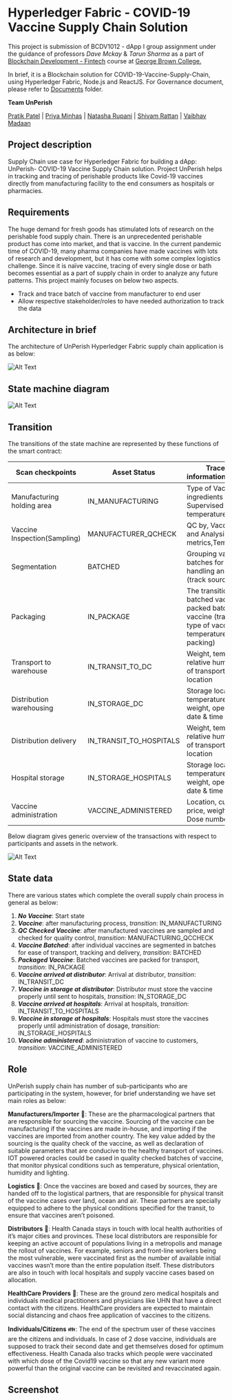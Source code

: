 #                                                     Hyperledger Fabric - COVID-19 Vaccine Supply Chain Solution
This project is submission of  BCDV1012 - dApp I group assignment under the guidance of professors *Dave Mckay* & *Tarun Sharma* as a part of [Blockchain Development - Fintech](https://www.georgebrown.ca/programs/blockchain-development-program-t175) course at [George Brown College.  
](https://www.georgebrown.ca/)

In brief, it is a Blockchain solution for COVID-19-Vaccine-Supply-Chain, using Hyperledger Fabric, Node.js and ReactJS. For Governance document, please refer to [Documents](url) folder.

**Team UnPerish**

   [Pratik Patel](https://github.com/pratikit007) | [Priya Minhas](https://github.com/priyaminhas) | [Natasha Rupani](url) | [Shivam Rattan](https://github.com/shivamrulz) | [Vaibhav Madaan](url)

## Project description

Supply Chain use case for Hyperledger Fabric for building a dApp:  UnPerish- COVID-19 Vaccine Supply Chain solution. Project UnPerish helps in tracking and tracing of perishable products like Covid-19 vaccines directly from manufacturing facility to the end consumers as hospitals or pharmacies.

## Requirements

The huge demand for fresh goods has stimulated lots of research on the perishable food supply chain. There is an unprecedented perishable product has come into market, and that is vaccine. In the current pandemic time of COVID-19, many pharma companies have made vaccines with lots of research and development, but it has come with some complex logistics challenge. Since it is naïve vaccine, tracing of every single dose or bath becomes essential as a part of supply chain in order to analyze any future patterns. This project mainly focuses on below two aspects.


-	Track and trace batch of vaccine from manufacturer to end user
-	Allow respective stakeholder/roles to have needed authorization to track the data

## Architecture in brief

The architecture of UnPerish Hyperledger Fabric supply chain application is as below:

![Alt Text](https://github.com/pratikit007/dAppI-Group_Project-COVID-19_Vaccine_Supply_Chain/blob/master/Documents/VC_Tracebility.png)

## State machine diagram
 ![Alt Text](https://github.com/pratikit007/dAppI-Group_Project-COVID-19_Vaccine_Supply_Chain/blob/master/Documents/StateMachineDiagram.jpg)
## Transition 

The transitions of the state machine are represented by these functions of the smart contract:

| Scan checkpoints | Asset Status | Traceability information/Comments |
| --- | --- | --- |
| Manufacturing holding area | IN_MANUFACTURING | Type of Vaccine, ingredients used, Supervised by, storage temperature |
| Vaccine Inspection(Sampling) | MANUFACTURER_QCHECK | QC by, Vaccine Sealing and Analysis metrics,Temperature |
| Segmentation | BATCHED | Grouping vaccines in batches for further handling and delivery (track source ID) |
| Packaging | IN_PACKAGE | The transition from batched vaccine to packed batches of vaccine (track weight, type of vaccine, temperature, date of packing) |
| Transport to warehouse | IN_TRANSIT_TO_DC | Weight, temperature, relative humidity, mode of transport, current location |
| Distribution warehousing | IN_STORAGE_DC | Storage location, temperature, humidity, weight, operator ID, date & time |
| Distribution delivery | IN_TRANSIT_TO_HOSPITALS | Weight, temperature, relative humidity, mode of transport, current location |
| Hospital storage | IN_STORAGE_HOSPITALS | Storage location, temperature, humidity, weight, operator ID, date & time  |
| Vaccine administration | VACCINE_ADMINISTERED | Location, customer ID, price, weight, cashier, Dose number |

Below diagram gives generic overview of the transactions with respect to participants and assets in the network. 

 ![Alt Text](https://github.com/pratikit007/dAppI-Group_Project-COVID-19_Vaccine_Supply_Chain/blob/master/Documents/Network_Components.png)

   
## State data 

There are various states which complete the overall supply chain process in general as below:


1. **_No Vaccine_**: Start state
2.	**_Vaccine_**: after manufacturing process, _transition_: IN_MANUFACTURING
3.	**_QC Checked Vaccine_**: after manufactured vaccines are sampled and checked for quality control, _transition_: MANUFACTURING_QCCHECK
4.	**_Vaccine Batched_**: after individual vaccines are segmented in batches for ease of transport, tracking and delivery, _transition_: BATCHED
5.	**_Packaged Vaccine_**: Batched vaccines are packed for transport, _transition_: IN_PACKAGE
6.	**_Vaccine arrived at distributor_**: Arrival at distributor, _transition_: IN_TRANSIT_DC
7.	**_Vaccine in storage at distributor_**: Distributor must store the vaccine properly until sent to hospitals, _transition_: IN_STORAGE_DC
8.	**_Vaccine arrived at hospitals_**: Arrival at hospitals, _transition_: IN_TRANSIT_TO_HOSPITALS
9.	**_Vaccine in storage at hospitals_**: Hospitals must store the vaccines properly until administration of dosage, _transition_: IN_STORAGE_HOSPITALS
10. **_Vaccine administered_**: administration of vaccine to customers, _transition_: VACCINE_ADMINISTERED

## Role 

UnPerish supply chain has number of sub-participants who are participating in the system, however, for brief understanding we have set main roles as below: 

**Manufacturers/Importer** :syringe:: These are the pharmacological partners that are responsible for sourcing the vaccine. Sourcing of the vaccine can be manufacturing if the vaccines are made in-house, and importing if the vaccines are imported from another country. The key value added by the sourcing is the quality check of the vaccine, as well as declaration of suitable parameters that are conducive to the healthy transport of vaccines. IOT powered oracles could be cased in quality checked batches of vaccine, that monitor physical conditions such as temperature, physical orientation, humidity and lighting.

**Logistics** :truck:: Once the vaccines are boxed and cased by sources, they are handed off to the logistical partners, that are responsible for physical transit of the vaccine cases over land, ocean and air. These partners are specially equipped to adhere to the physical conditions specified for the transit, to ensure that vaccines aren’t poisoned.

**Distributors**  🏬: Health Canada stays in touch with local health authorities of it’s major cities and provinces. These local distributors are responsible for keeping an active account of populations living in a metropolis and manage the rollout of vaccines. For example, seniors and front-line workers being the most vulnerable, were vaccinated first as the number of available initial vaccines wasn’t more than the entire population itself. These distributors are also in touch with local hospitals and supply vaccine cases based on allocation.

**HealthCare Providers**  :hospital:: These are the ground zero medical hospitals and individuals medical practitioners and physicians like UHN that have a direct contact with the citizens. HealthCare providers are expected to maintain social distancing and chaos free application of vaccines to the citizens.

**Individuals/Citizens** :family:: The end of the spectrum user of these vaccines are the citizens and individuals. In case of 2 dose vaccine, individuals are supposed to track their second date and get themselves dosed for optimum effectiveness. Health Canada also tracks which people were vaccinated with which dose of the Covid19 vaccine so that any new variant more powerful than the original vaccine can be revisited and revaccinated again.

## Screenshot

